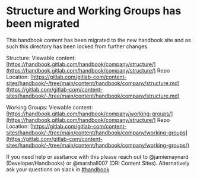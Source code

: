 # Structure and Working Groups has been migrated

This handbook content has been migrated to the new handbook site and as such this directory
has been locked from further changes.

Structure:
Viewable content: [https://handbook.gitlab.com/handbook/company/structure/](https://handbook.gitlab.com/handbook/company/structure/)
Repo Location: [https://gitlab.com/gitlab-com/content-sites/handbook/-/tree/main/content/handbook/company/structure.md](https://gitlab.com/gitlab-com/content-sites/handbook/-/tree/main/content/handbook/company/structure.md)

Working Groups:
Viewable content: [https://handbook.gitlab.com/handbook/company/working-groups/](https://handbook.gitlab.com/handbook/company/structure/)
Repo Location: [https://gitlab.com/gitlab-com/content-sites/handbook/-/tree/main/content/handbook/company/working-groups](https://gitlab.com/gitlab-com/content-sites/handbook/-/tree/main/content/handbook/company/working-groups/)

If you need help or assitance with this please reach out to @jamiemaynard (Developer/Handbooks) or
@marshall007 (DRI Content Sites).  Alternatively ask your questions on slack in [#handbook](https://gitlab.slack.com/archives/C81PT2ALD)
